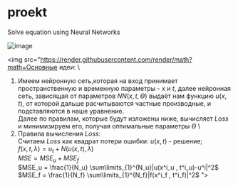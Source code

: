 # proekt
Solve equation using Neural Networks

![image](https://user-images.githubusercontent.com/68564759/167892664-734ef863-549f-4032-9a41-530991af902e.png)

<img src="https://render.githubusercontent.com/render/math?math=Основные идеи: \
1) Имеем нейронную сеть,которая на вход принимает пространственную и временную параметры - $x$ и $t$, далее нейронная сеть, зависящая от параметров $NN(x,t,ϴ)$ выдаёт нам функцию $u(x,t)$, от которой дальше расчитываются частные производные, и подставляются в наше уравнение. \
Далее по правилам, которые будут изложены ниже, вычисляет $Loss$ и минимизируем его, получая оптимальные параметры $ϴ$ \
2) Правила вычисления $Loss$:\
Считаем $Loss$ как квадрат потери ошибки:
$u(x,t)$ - решение; \
$f(x,t,λ) = u_t + N(u(x,t),λ)$ \
$MSE = MSE_u+MSE_f$ \
$MSE_u = \frac{1}{N_u} \sum\limits_{1}^{N_u}|u(x^i_u , t^i_u)-u^i|^2$ \
$MSE_f = \frac{1}{N_f} \sum\limits_{1}^{N_f}|f(x^i_f , t^i_f)|^2$ \">
